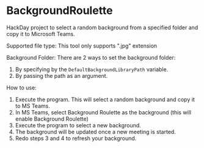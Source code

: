 # BackgroundRoulette
HackDay project to select a random background from a specified folder and copy it to Microsoft Teams.

Supported file type:
This tool only supports ".jpg" extension

Background Folder:
There are 2 ways to set the background folder:
1. By specifying by the `DefaultBackgroundLibraryPath` variable.
2. By passing the path as an argument.

How to use:
1. Execute the program. This will select a random background and copy it to MS Teams.
2. In MS Teams, select Background Roulette as the background (this will enable Background Roulette)
3. Execute the program to select a new background.
4. The background will be updated once a new meeting is started.
5. Redo steps 3 and 4 to refresh your background.
